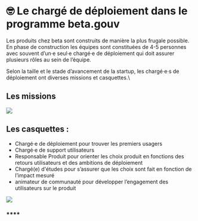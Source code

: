 # 🤓 Le chargé de déploiement dans le programme beta.gouv

Les produits chez beta sont construits de manière la plus frugale possible. En phase de construction les équipes sont constituées de 4-5 personnes avec souvent d’un·e seul·e chargé·e de déploiement qui doit assurer plusieurs rôles au sein de l’équipe.

Selon la taille et le stade d’avancement de la startup, les chargé·e·s de déploiement ont diverses missions et casquettes.\\

## **Les missions**

![](https://lh4.googleusercontent.com/O8Ift-ThuWqGVrz8J59EtRcVHg851zogM4to81vV86eFiFR5yQNG7estpK1VrKg506OBWvqe7MyS2KR61HJfmgarWTlFxHuFp2ItkCfX6IWpVH6XMCg8dX9Xftes5qf0LCyHNS9y)

## **Les casquettes :**

* Chargé·e de déploiement pour trouver les premiers usagers
* Chargé·e de support utilisateurs
* Responsable Produit pour orienter les choix produit en fonctions des retours utilisateurs et des ambitions de déploiement
* Chargé(e) d'études pour s’assurer que les choix sont fait en fonction de l’impact mesuré
* animateur de communauté pour développer l’engagement des utilisateurs sur le produit

![](https://lh6.googleusercontent.com/657c4O3CgH0c5WpARG9wIl8l3tMfx8fgRBJKdBW-wYzO5vZZ\_bQUgthaqbLLEi\_F9\_QeRPRLhr31gyxdgkznu6B-J0RGjmUnIEHgrMMUX2mn5uptiGd4iRQcrwer76bQxjSWI-Pr)

### \*\*\*\*
